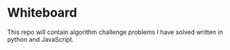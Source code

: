 # Whiteboard
This repo will contain algorithm challenge problems I have solved written in python and JavaScript.
